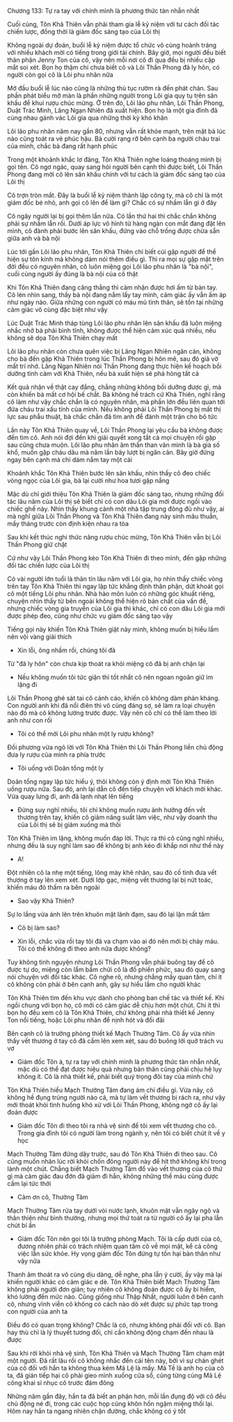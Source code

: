 




Chương 133: Tự ra tay với chính mình là phương thức tàn nhẫn nhất

Cuối cùng, Tôn Khả Thiên vẫn phải tham gia lễ kỷ niệm với tư cách đối tác chiến lược, đồng thời là giám đốc sáng tạo của Lôi thị

Không ngoài dự đoán, buổi lễ kỷ niệm được tổ chức vô cùng hoành tráng với nhiều khách mời có tiếng trong giới tài chính. Bây giờ, mọi người đều biết thân phận Jenny Ton của cô, vậy nên mỗi nơi cô đi qua đều bị nhiều cặp mắt soi xét. Bọn họ thậm chí chưa biết cô và Lôi Thần Phong đã ly hôn, có người còn gọi cô là Lôi phu nhân nữa

Mở đầu buổi lễ lúc nào cũng là những thủ tục rườm rà đến phát chán. Sau phần phát biểu mở màn là phần những người trong Lôi gia quy tụ trên sân khấu để khui rượu chúc mừng. Ở trên đó, Lôi lão phu nhân, Lôi Thần Phong, Duật Trác Minh, Lăng Ngạn Nhiên đã xuất hiện. Bọn họ là một gia đình đã cùng nhau gánh vác Lôi gia qua những thời kỳ khó khăn

Lôi lão phu nhân năm nay gần 80, nhưng vẫn rất khỏe mạnh, trên mặt bà lúc nào cũng toát ra vẻ phúc hậu. Bà cười rạng rỡ bên cạnh ba người cháu trai của mình, chắc bà đang rất hạnh phúc

Trong một khoảnh khắc lơ đãng, Tôn Khả Thiên nghe loáng thoáng mình bị gọi tên. Cô ngơ ngác, quay sang hỏi người bên cạnh thì được biết, Lôi Thần Phong đang mời cô lên sân khấu chính với tư cách là giám đốc sáng tạo của Lôi thị

Cô trợn tròn mắt. Đây là buổi lễ kỷ niệm thành lập công ty, mà cô chỉ là một giám đốc bé nhỏ, anh gọi cô lên để làm gì? Chắc có sự nhầm lẫn gì ở đây

Cô ngây người lại bị gọi thêm lần nữa. Có lần thứ hai thì chắc chắn không phải sự nhầm lẫn rồi. Dưới áp lực vô hình từ hàng ngàn con mắt đang đặt lên mình, cô đành phải bước lên sân khấu, đứng vào chỗ trống được chừa sẵn giữa anh và bà nội

Lúc tới gần Lôi lão phu nhân, Tôn Khả Thiên chỉ biết cúi gập người để thể hiện sự tôn kính mà không dám nói thêm điều gì. Thì ra mọi sự gặp mặt trên đời đều có nguyên nhân, cô luôn miệng gọi Lôi lão phu nhân là "bà nội", cuối cùng người ấy đúng là bà nội của cô thật

Khi Tôn Khả Thiên đang căng thẳng thì cảm nhận được hơi ấm từ bàn tay. Cô lén nhìn sang, thấy bà nội đang nắm lấy tay mình, cảm giác ấy vẫn ấm áp như ngày nào. Giữa những con người có máu mủ tình thân, sẽ tồn tại những cảm giác vô cùng đặc biệt như vậy

Lúc Duật Trác Minh tháp tùng Lôi lão phu nhân lên sân khấu đã luôn miệng nhắc nhở bà phải bình tĩnh, không được thể hiện cảm xúc quá nhiều, nếu không sẽ dọa Tôn Khả Thiên chạy mất


Lôi lão phu nhân còn chưa quên việc bị Lăng Ngạn Nhiên ngăn cản, không cho bà đến gặp Khả Thiên trong lúc Thần Phong bị hôn mê, sau đó giả vờ mất trí nhớ. Lăng Ngạn Nhiên nói Thần Phong đang thực hiện kế hoạch bồi dưỡng tình cảm với Khả Thiên, nếu bà xuất hiện sẽ phá hỏng tất cả

Kết quả nhận về thật cay đắng, chẳng những không bồi dưỡng được gì, mà còn khiến bà mất cơ hội bế chắt. Bà không hề trách cứ Khả Thiên, nghĩ rằng cô làm như vậy chắc chắn là có nguyên nhân, mà phần lớn đều liên quan tới đứa cháu trai xấu tính của mình. Nếu không phải Lôi Thần Phong bị mất thị lực sau phẫu thuật, bà chắc chắn đã tìm anh để đánh một trận cho bõ tức

Lần này Tôn Khả Thiên quay về, Lôi Thần Phong lại yêu cầu bà không được đến tìm cô. Anh nói đợi đến khi giải quyết xong tất cả mọi chuyện rồi gặp sau cũng chưa muộn. Lôi lão phu nhân âm thần than vãn mình là bà già số khổ, muốn gặp cháu dâu mà năm lần bảy lượt bị ngăn cản. Bây giờ đứng ngay bên cạnh mà chỉ dám nắm tay một cái

Khoảnh khắc Tôn Khả Thiên bước lên sân khấu, nhìn thấy cô đeo chiếc vòng ngọc của Lôi gia, bà lại cười như hoa tươi gặp nắng

Mặc dù chỉ giới thiệu Tôn Khả Thiên là giám đốc sáng tạo, nhưng những đối tác lâu năm của Lôi thị sẽ biết chỉ có con dâu Lôi gia mới được ngồi vào chiếc ghế này. Nhìn thấy khung cảnh một nhà tập trung đông đủ như vậy, ai mà nghĩ giữa Lôi Thần Phong và Tôn Khả Thiên đang nảy sinh mâu thuẫn, mấy tháng trước còn định kiện nhau ra tòa

Sau khi kết thúc nghi thức nâng rượu chúc mừng, Tôn Khả Thiên vẫn bị Lôi Thần Phong giữ chặt

Cứ như vậy Lôi Thần Phong kéo Tôn Khả Thiên đi theo mình, đến gặp những đối tác chiến lược của Lôi thị

Có vài người lớn tuổi là thân tín lâu năm với Lôi gia, họ nhìn thấy chiếc vòng trên tay Tôn Khả Thiên thì ngay lập tức khẳng định thân phận, dứt khoát gọi cô một tiếng Lôi phu nhân. Nhà hào môn luôn có những góc khuất riêng, chuyện nhìn thấy từ bên ngoài không thể hiện rõ bản chất của vấn đề, nhưng chiếc vòng gia truyền của Lôi gia thì khác, chỉ có con dâu Lôi gia mới được phép đeo, cũng như chức vụ giám đốc sáng tạo vậy

Tiếng gọi này khiến Tôn Khả Thiên giật nảy mình, không muốn bị hiểu lầm nên vội vàng giải thích

- Xin lỗi, ông nhầm rồi, chúng tôi đã

Từ "đã ly hôn" còn chưa kịp thoát ra khỏi miệng cô đã bị anh chặn lại

- Nếu không muốn tôi tức giận thì tốt nhất cô nên ngoan ngoãn giữ im lặng đi

Lôi Thần Phong ghé sát tai cô cảnh cáo, khiến cô không dám phản kháng. Con người anh khi đã nổi điên thì vô cùng đáng sợ, sẽ làm ra loại chuyện nào đó mà cô không lường trước được. Vậy nên cô chỉ có thể làm theo lời anh như con rối

- Tôi có thể mời Lôi phu nhân một ly rượu không?

Đối phương vừa ngỏ lời với Tôn Khả Thiên thì Lôi Thần Phong liền chủ động đưa ly rượu của mình ra phía trước


- Tôi uống với Doãn tổng một ly

Doãn tổng ngay lập tức hiểu ý, thôi không còn ý định mời Tôn Khả Thiên uống rượu nữa. Sau đó, anh lại dẫn cô đến tiếp chuyện với khách mời khác. Vừa quay lưng đi, anh đã lạnh nhạt lên tiếng

- Đừng suy nghĩ nhiều, tôi chỉ không muốn rượu ảnh hưởng đến vết thương trên tay, khiến cô giảm năng suất làm việc, như vậy doanh thu của Lôi thị sẽ bị giảm xuống mà thôi

Tôn Khả Thiên im lặng, không muốn đáp lời. Thực ra thì cô cũng nghĩ nhiều, nhưng đều là suy nghĩ làm sao để không bị anh kéo đi khắp nơi như thế này

- A!

Đột nhiên cô la nhẹ một tiếng, lông mày khẽ nhăn, sau đó cố tình đưa vết thương ở tay lên xem xét. Dưới lớp gạc, miệng vết thương lại bị nứt toác, khiến máu đỏ thấm ra bên ngoài

- Sao vậy Khả Thiên?

Sự lo lắng vừa ánh lên trên khuôn mặt lãnh đạm, sau đó lại lặn mất tăm

- Cô bị làm sao?

- Xin lỗi, chắc vừa rồi tay tôi đã va chạm vào ai đó nên mới bị chảy máu. Tôi có thể không đi theo anh nữa được không?

Tuy không tình nguyện nhưng Lôi Thần Phong vẫn phải buông tay để cô được tự do, miệng còn lẩm bẩm chửi cô là đồ phiền phức, sau đó quay sang nói chuyện với đối tác khác. Cô nghe rõ, nhưng chẳng mấy quan tâm, chí ít cô không còn phải ở bên cạnh anh, gây sự hiểu lầm cho người khác

Tôn Khả Thiên tìm đến khu vực dành cho phòng ban chế tác và thiết kế. Khi ngồi chung với bọn họ, cô mới có cảm giác dễ chịu hơn một chút. Chí ít thì bọn họ đều xem cô là Tôn Khả Thiên, chứ không phải nhà thiết kế Jenny Ton nổi tiếng, hoặc Lôi phu nhân để nịnh hót và đối đãi

Bên cạnh cô là trưởng phòng thiết kế Mạch Thường Tâm. Cô ấy vừa nhìn thấy vết thương ở tay cô đã cầm lên xem xét, sau đó buông lời quở trách vu vơ

- Giám đốc Tôn à, tự ra tay với chính mình là phương thức tàn nhẫn nhất, mặc dù có thể đạt được hiệu quả nhưng bản thân cũng phải chịu hệ lụy không ít. Cô là nhà thiết kế, phải biết quý trọng đôi tay của mình chứ


Tôn Khả Thiên hiểu Mạch Thường Tâm đang ám chỉ điều gì. Vừa nãy, cô không hề đụng trúng người nào cả, mà tự làm vết thương bị rách ra, như vậy mới thoát khỏi tình huống khó xử với Lôi Thần Phong, không ngờ cô ấy lại đoán được

- Giám đốc Tôn đi theo tôi ra nhà vệ sinh để tôi xem vết thương cho cô. Trong gia đình tôi có người làm trong ngành y, nên tôi có biết chút ít về y học

Mạch Thường Tâm đứng dậy trước, sau đó Tôn Khả Thiên đi theo sau. Cô cũng muốn nhân lúc rời khỏi chốn đông người này để hít thở không khí trong lành một chút. Chẳng biết Mạch Thường Tâm đổ vào vết thương của cô thứ gì mà cảm giác đau đớn đã giảm đi hẳn, không những thế máu cũng được cầm lại tức thời

- Cảm ơn cô, Thường Tâm

Mạch Thường Tâm rửa tay dưới vòi nước lạnh, khuôn mặt vẫn ngây ngô và thân thiện như bình thường, nhưng mọi thứ toát ra từ người cô ấy lại pha lẫn chút bí ẩn

- Giám đốc Tôn nên gọi tôi là trưởng phòng Mạch. Tôi là cấp dưới của cô, đương nhiên phải có trách nhiệm quan tâm cô về mọi mặt, kể cả công việc lẫn sức khỏe. Hy vọng giám đốc Tôn đừng tự tổn hại bản thân như vậy nữa

Thanh âm thoát ra vô cùng dịu dàng, dễ nghe, pha lẫn ý cười, ấy vậy mà lại khiến người khác có cảm giác e dè. Tôn Khả Thiên biết Mạch Thường Tâm không phải người đơn giản; tuy nhiên cô không đoán được cô ấy bí hiểm, khó lường đến mức nào. Cũng giống như Thập Nhất, người luôn ở bên cạnh cô, nhưng vĩnh viễn cô không có cách nào dò xét được sự phức tạp trong con người của anh ta

Điều đó có quan trọng không? Chắc là có, nhưng không phải đối với cô. Bạn hay thù chỉ là lý thuyết tương đối, chỉ cần không động chạm đến nhau là được

Sau khi rời khỏi nhà vệ sinh, Tôn Khả Thiên và Mạch Thường Tâm chạm mặt một người. Đã rất lâu rồi cô không nhắc đến cái tên này, bởi vì sự chán ghét của cô đối với hắn ta không thua kém Mã Lệ là mấy. Mã Tề là anh họ của cô ta, đã gián tiếp hại cô phải gieo mình xuống cửa sổ, cũng từng cùng Mã Lệ công khai sỉ nhục cô trước đám đông

Những năm gần đây, hắn ta đã biết an phận hơn, mỗi lần đụng độ với cô đều chủ động né đi, trong các cuộc họp cũng khôn hồn ngậm miệng thối lại. Hôm nay hắn ta ngang nhiên chặn đường, chắc không có ý tốt




